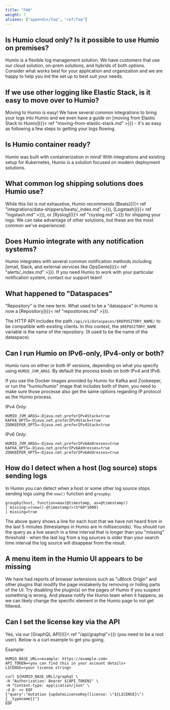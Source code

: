 ```yaml
---
title: "FAQ"
weight: 7
aliases: ["appendix/faq", "ref/faq"]
---
```



## Is Humio cloud only? Is it possible to use Humio on premises?

Humio is a flexible log management solution. We have customers that use our
cloud solution, on-prem solutions, and hybrids of both options. Consider what
works best for your application and organization and we are happy to help you
ind the set up to best suit your needs.


## If we use other logging like Elastic Stack, is it easy to move over to Humio?

Moving to Humio is easy! We have several common integrations to bring your
logs into Humio and we even have a guide on
[moving from Elastic Stack to Humio]({{< ref "moving-from-elastic-stack.md" >}}) -
it's as easy as following a few steps to getting your logs flowing.


## Is Humio container ready?

Humio was built with containerization in mind! With integrations and
existing setup for Kubernetes, Humio is a solution focused on modern
deployment solutions.


## What common log shipping solutions does Humio use?

While this list is not exhaustive, Humio recommends [Beats]({{< ref "integrations/data-shippers/beats/_index.md" >}}),
[Logstash]({{< ref "logstash.md" >}}), or [Ryslog]({{< ref "rsyslog.md" >}}) for
shipping your logs. We can take advantage of other solutions, but these are the
most common we've experienced.


## Does Humio integrate with any notification systems?

Humio integrates with several common notification methods
including [email, Slack, and external services like OpsGenie]({{< ref "alerts/_index.md" >}}).
If you need Humio to work with your particular notification system, contact our support team!


## What happened to "Dataspaces"

"Repository" is the new term. What used to be a "dataspace" in Humio is now a [Repository]({{< ref "repositories.md" >}}).

The HTTP API includes the path `/api/v1/dataspaces/$REPOSITORY_NAME/` to be compatible with existing clients.
In this context, the `$REPOSITORY_NAME` variable is the name of the repository. (It used to be the name of the dataspace).


## Can I run Humio on IPv6-only, IPv4-only or both?

Humio runs on either or both IP versions, depending on what you specify using `HUMIO_JVM_ARGS`. By default the process binds on both IPv4 and IPv6.

If you use the Docker images provided by Humio for Kafka and Zookeeper, or run the "humio/humio" image that includes both of them,
you need to make sure those processe also get the same options regarding IP protocol as the Humio process.

IPv4 Only:
```
HUMIO_JVM_ARGS=-Djava.net.preferIPv4Stack=true
KAFKA_OPTS=-Djava.net.preferIPv4Stack=true
ZOOKEEPER_OPTS=-Djava.net.preferIPv4Stack=true
```

IPv6 Only:
```
HUMIO_JVM_ARGS=-Djava.net.preferIPv6Addresses=true
KAFKA_OPTS=-Djava.net.preferIPv6Addresses=true
ZOOKEEPER_OPTS=-Djava.net.preferIPv6Addresses=true
```


## How do I detect when a host (log source) stops sending logs

In Humio you can detect when a host or some other log source stops
sending logs using the `now()` function and `groupby`:

```
groupby(host, function=max(@timestamp, as=@timestamp))
| missing:=(now()-@timestamp)>(5*60*1000)
| missing=true
```

The above query shows a line for each host that we have not heard from
in the last 5 minutes (timestamps in Humio are in milliseconds). You
should run the query as a live search in a time interval that is
longer than you "missing" threshold - when the last log from a log
sources is older than your search time interval the log source will
disappear from the result.


## A menu item in the Humio UI appears to be missing

We have had reports of browser extensions such as "uBlock Origin" and
other plugins that modify the page mistakenly by removing or hiding parts of
the UI. Try disabling the plugin(s) on the pages of Humio if you
suspect something is wrong. And please notify the Humio team when it
happens, as we can likely change the specific element in the Humio
page to not get filtered.


## Can I set the license key via the API

Yes, via our [GraphQL API]({{< ref "/api/graphql">}}) (you need to
be a root user). Below is a curl example to get you going.

Example:
```
HUMIO_BASE_URL=<example: https://example.com>
API_TOKEN=<you can find this in your account details>
LICENSE=<your license string>

curl ${HUMIO_BASE_URL}/graphql \
-H "Authorization: Bearer ${API_TOKEN}" \
-H "Content-type: application/json" \
-d @- << EOF
{"query":"mutation {updateLicenseKey(license: \"${LICENSE}\") {__typename}}"}
EOF
```

